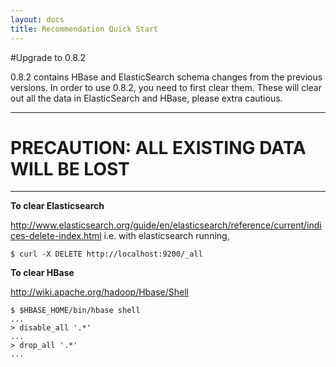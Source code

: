 ```yaml
---
layout: docs
title: Recommendation Quick Start
---
```


#Upgrade to 0.8.2 

0.8.2 contains HBase and ElasticSearch schema changes from the previous versions. In order to use 0.8.2, you need to first clear them. 
These will clear out all the data in ElasticSearch and HBase, please extra cautious. 

----

# __PRECAUTION: ALL EXISTING DATA WILL BE LOST__

----

**To clear Elasticsearch**

http://www.elasticsearch.org/guide/en/elasticsearch/reference/current/indices-delete-index.html
i.e. with elasticsearch running,

```
$ curl -X DELETE http://localhost:9200/_all
```

**To clear HBase**

http://wiki.apache.org/hadoop/Hbase/Shell

```
$ $HBASE_HOME/bin/hbase shell
...
> disable_all '.*'
...
> drop_all '.*'
...
```
